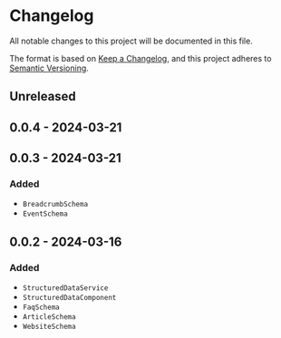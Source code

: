 # Changelog

All notable changes to this project will be documented in this file.

The format is based on [Keep a Changelog](https://keepachangelog.com/en/1.0.0/),
and this project adheres to [Semantic Versioning](https://semver.org/spec/v2.0.0.html).

## Unreleased

## 0.0.4 - 2024-03-21

## 0.0.3 - 2024-03-21
### Added
- `BreadcrumbSchema`
- `EventSchema`

## 0.0.2 - 2024-03-16
### Added
- `StructuredDataService`
- `StructuredDataComponent`
- `FaqSchema`
- `ArticleSchema`
- `WebsiteSchema`
